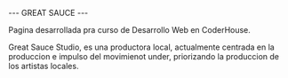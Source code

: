 ---   GREAT SAUCE ---

Pagina desarrollada pra curso de Desarrollo Web en CoderHouse.


Great Sauce Studio, es una productora local, actualmente centrada en la produccion e impulso del movimienot under, priorizando la produccion de los artistas locales. 
